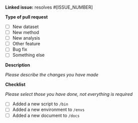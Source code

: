 **Linked issue:** resolves #[ISSUE_NUMBER]

**Type of pull request**

- [ ] New dataset
- [ ] New method
- [ ] New analysis
- [ ] Other feature
- [ ] Bug fix
- [ ] Something else

**Description**

_Please describe the changes you have made_

**Checklist**

_Please select those you have done, not everything is required_

- [ ] Added a new script to `/bin`
- [ ] Added a new environment to `/envs`
- [ ] Added a new document to `/docs`
